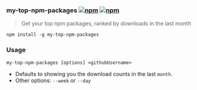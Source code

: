 ### my-top-npm-packages [![npm](http://img.shields.io/npm/v/my-top-npm-packages.svg)](https://npmjs.org/package/my-top-npm-packages) [![npm](http://img.shields.io/npm/dm/my-top-npm-packages.svg)](https://npmjs.org/package/my-top-npm-packages)

> Get your top npm packages, ranked by downloads in the last month

`npm install -g my-top-npm-packages`

### Usage

`my-top-npm-packages [options] <githubUsername>`

* Defaults to showing you the download counts in the last `month`.
* Other options: `--week` or `--day`